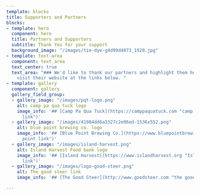 ```yaml
---
template: blocks
title: Supporters and Partners
blocks:
- template: hero
  component: hero
  title: Partners and Supporters
  subtitle: Thank You for your support
  background_image: "/images/tie-dye-g4d99d4073_1920.jpg"
- template: text-area
  component: text_area
  text_center: true
  text_area: "### We'd like to thank our partners and highlight them here. You can
    visit their website at the links below. "
- template: gallery
  component: gallery
  gallery_field_group:
  - gallery_image: "/images/pqt-logo.png"
    alt: camp pa qua tuck logo
    image_info: '## [Camp Pa Qua Tuck](https://camppaquatuck.com "camp pa qua tuck
      link")'
  - gallery_image: "/images/41984dd6a3327c2e96ed-1536x552.png"
    alt: blue point brewing co. logo
    image_info: '## [Blue Point Brewing Co.](https://www.bluepointbrewing.com "blue
      point link")'
  - gallery_image: "/images/island-harvest.png"
    alt: Island Harvest Food bank logo
    image_info: '## [Island Harvest](https://www.islandharvest.org "Island Harvest
      link")'
  - gallery_image: "/images/logo-good-steer.png"
    alt: The good steer link
    image_info: '## [The Good Steer](http://www.goodsteer.com "the good steer link")'

---
```

